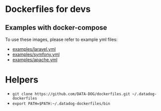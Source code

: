 # Dockerfiles for devs

## Examples with docker-compose

To use these images, please refer to example yml files:

 - [examples/laravel.yml](examples/laravel.yml)
 - [examples/symfony.yml](examples/symfony.yml)
 - [examples/apache.yml](examples/apache.yml)


# Helpers

 - `git clone https://github.com/DATA-DOG/dockerfiles.git ~/.datadog-dockerfiles`
 - `export PATH=$PATH:~/.datadog-dockerfiles/bin`

